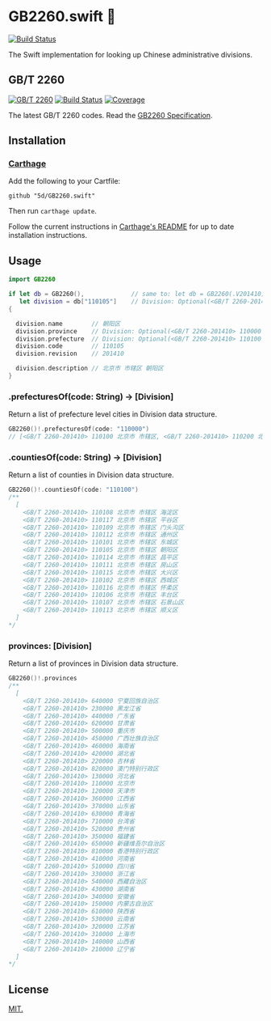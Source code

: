 # GB2260.swift 🚚 
[![Build Status](https://travis-ci.org/5d/GB2260.swift.svg?branch=master)](https://travis-ci.org/5d/GB2260.swift)

The Swift implementation for looking up Chinese administrative divisions.

## GB/T 2260

[![GB/T 2260](https://img.shields.io/badge/GB%2FT%202260-v0.2-blue.svg)](https://github.com/cn/GB2260)
[![Build Status](https://img.shields.io/travis/cn/GB2260.java.svg?style=flat)](https://travis-ci.org/cn/GB2260.java)
[![Coverage](https://img.shields.io/coveralls/cn/GB2260.java.svg?style=flat)](https://coveralls.io/r/cn/GB2260.java)

The latest GB/T 2260 codes. Read the [GB2260 Specification](https://github.com/cn/GB2260/blob/v0.2/spec.md).

## Installation

### [Carthage]

[Carthage]: https://github.com/Carthage/Carthage

Add the following to your Cartfile:

```
github "5d/GB2260.swift"
```

Then run `carthage update`.

Follow the current instructions in [Carthage's README][carthage-installation]
for up to date installation instructions.

[carthage-installation]: https://github.com/Carthage/Carthage#adding-frameworks-to-an-application

## Usage

```swift
import GB2260

if let db = GB2260(),             // same to: let db = GB2260(.V201410)
   let division = db["110105"]    // Division: Optional(<GB/T 2260-201410> 110105 北京市 市辖区 朝阳区)
{

  division.name        // 朝阳区
  division.province    // Division: Optional(<GB/T 2260-201410> 110000 北京市)
  division.prefecture  // Division: Optional(<GB/T 2260-201410> 110100 北京市 市辖区)
  division.code        // 110105
  division.revision    // 201410

  division.description // 北京市 市辖区 朝阳区
}
```

### .prefecturesOf(code: String) -> [Division]

Return a list of prefecture level cities in Division data structure.

```swift
GB2260()!.prefecturesOf(code: "110000")
// [<GB/T 2260-201410> 110100 北京市 市辖区, <GB/T 2260-201410> 110200 北京市 县]
```

### .countiesOf(code: String) -> [Division]

Return a list of counties in Division data structure.

```swift
GB2260()!.countiesOf(code: "110100") 
/**
  [
    <GB/T 2260-201410> 110108 北京市 市辖区 海淀区
    <GB/T 2260-201410> 110117 北京市 市辖区 平谷区
    <GB/T 2260-201410> 110109 北京市 市辖区 门头沟区
    <GB/T 2260-201410> 110112 北京市 市辖区 通州区
    <GB/T 2260-201410> 110101 北京市 市辖区 东城区
    <GB/T 2260-201410> 110105 北京市 市辖区 朝阳区
    <GB/T 2260-201410> 110114 北京市 市辖区 昌平区
    <GB/T 2260-201410> 110111 北京市 市辖区 房山区
    <GB/T 2260-201410> 110115 北京市 市辖区 大兴区
    <GB/T 2260-201410> 110102 北京市 市辖区 西城区
    <GB/T 2260-201410> 110116 北京市 市辖区 怀柔区
    <GB/T 2260-201410> 110106 北京市 市辖区 丰台区
    <GB/T 2260-201410> 110107 北京市 市辖区 石景山区
    <GB/T 2260-201410> 110113 北京市 市辖区 顺义区
  ]
*/
```

### provinces: [Division]

Return a list of provinces in Division data structure.

```swift
GB2260()!.provinces
/**
  [
    <GB/T 2260-201410> 640000 宁夏回族自治区
    <GB/T 2260-201410> 230000 黑龙江省
    <GB/T 2260-201410> 440000 广东省
    <GB/T 2260-201410> 620000 甘肃省
    <GB/T 2260-201410> 500000 重庆市
    <GB/T 2260-201410> 450000 广西壮族自治区
    <GB/T 2260-201410> 460000 海南省
    <GB/T 2260-201410> 420000 湖北省
    <GB/T 2260-201410> 220000 吉林省
    <GB/T 2260-201410> 820000 澳门特别行政区
    <GB/T 2260-201410> 130000 河北省
    <GB/T 2260-201410> 110000 北京市
    <GB/T 2260-201410> 120000 天津市
    <GB/T 2260-201410> 360000 江西省
    <GB/T 2260-201410> 370000 山东省
    <GB/T 2260-201410> 630000 青海省
    <GB/T 2260-201410> 710000 台湾省
    <GB/T 2260-201410> 520000 贵州省
    <GB/T 2260-201410> 350000 福建省
    <GB/T 2260-201410> 650000 新疆维吾尔自治区
    <GB/T 2260-201410> 810000 香港特别行政区
    <GB/T 2260-201410> 410000 河南省
    <GB/T 2260-201410> 510000 四川省
    <GB/T 2260-201410> 330000 浙江省
    <GB/T 2260-201410> 540000 西藏自治区
    <GB/T 2260-201410> 430000 湖南省
    <GB/T 2260-201410> 340000 安徽省
    <GB/T 2260-201410> 150000 内蒙古自治区
    <GB/T 2260-201410> 610000 陕西省
    <GB/T 2260-201410> 530000 云南省
    <GB/T 2260-201410> 320000 江苏省
    <GB/T 2260-201410> 310000 上海市
    <GB/T 2260-201410> 140000 山西省
    <GB/T 2260-201410> 210000 辽宁省
  ]
*/
```

## License

[MIT.](LICENSE)
